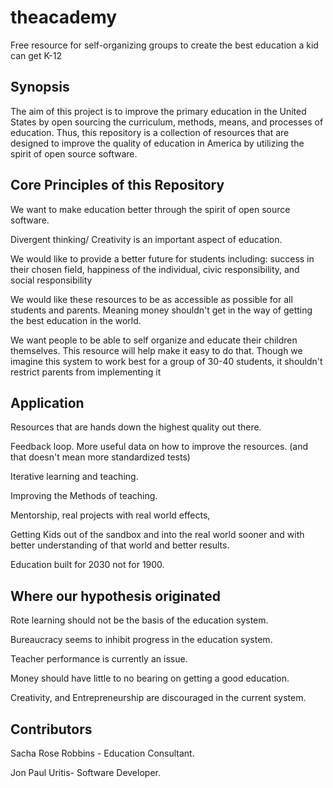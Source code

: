 # theacademy
Free resource for self-organizing groups to create the best education a kid can get K-12

## Synopsis

The aim of this project is to improve the primary education in the United States by open sourcing the curriculum, methods, means, and processes of education. Thus, this repository is a collection of resources that are designed to improve the quality of education in America by utilizing the spirit of open source software. 

## Core Principles of this Repository

We want to make education better through the spirit of open source software. 

Divergent thinking/ Creativity is an important aspect of education. 

We would like to provide a better future for students including: success in their chosen field, happiness of the individual, civic responsibility, and social responsibility 

We would like these resources to be as accessible as possible for all students and parents. Meaning money shouldn't get in the way of getting the best education in the world. 

We want people to be able to self organize and educate their children themselves. This resource will help make it easy to do that. Though we imagine this system to work best for a group of 30-40 students, it shouldn't restrict parents from implementing it 

## Application

Resources that are hands down the highest quality out there.

Feedback loop. More useful data on how to improve the resources. (and that doesn't mean more standardized tests) 

Iterative learning and teaching. 

Improving the Methods of teaching. 

Mentorship, real projects with real world effects, 

Getting Kids out of the sandbox and into the real world sooner and with better understanding of that world and better results. 

Education built for 2030 not for 1900. 


## Where our hypothesis originated

Rote learning should not be the basis of the education system.

Bureaucracy seems to inhibit progress in the education system.

Teacher performance is currently an issue. 

Money should have little to no bearing on getting a good education.

Creativity, and Entrepreneurship are discouraged in the current system.


## Contributors

Sacha Rose Robbins - Education Consultant. 

Jon Paul Uritis- Software Developer.




